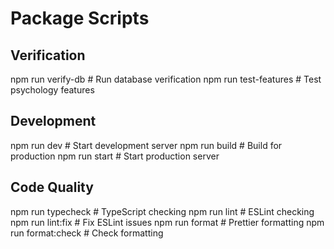 # Package Scripts

## Verification
npm run verify-db    # Run database verification
npm run test-features # Test psychology features

## Development  
npm run dev          # Start development server
npm run build        # Build for production
npm run start        # Start production server

## Code Quality
npm run typecheck    # TypeScript checking
npm run lint         # ESLint checking
npm run lint:fix     # Fix ESLint issues
npm run format       # Prettier formatting
npm run format:check # Check formatting
